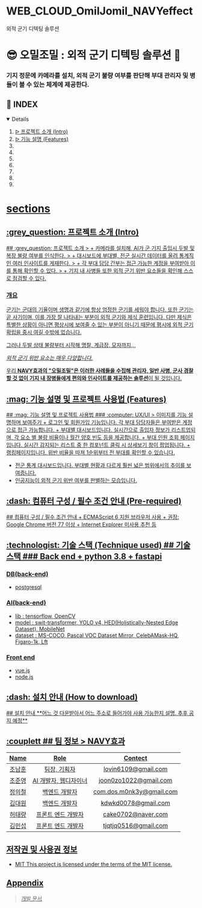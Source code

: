 # WEB_CLOUD_OmilJomil_NAVYeffect
외적 군기 디텍팅 솔루션
# :sunglasses: 오밀조밀 : 외적 군기 디텍팅 솔루션 :whale:

### 기지 정문에 카메라를 설치, 외적 군기 불량 여부를 판단해 부대 관리자 및 병들이 볼 수 있는 체계에 제공한다.


## :pencil: INDEX
<details open="open">
  <ol>
    <li><a href="#intro"> ᐅ 프로젝트 소개 (Intro)</a></li>
    <li><a href="#features"> ᐅ 기능 설명 (Features)</a></li>
    <li><a href="pre-required" ᐅ 컴퓨터 구성 / 필수 조건 안내 (Pre-required)</a></li>
    <li><a href="technique" ᐅ 기술 스택 (Technique used)</a></li>
    <li><a href="install" ᐅ 설치 안내 (How to download)</a></li>
    <li><a href="usage" ᐅ 프로젝트 사용법 (How to use)</a></li>
    <li><a href="team" ᐅ 팀원 정보 (Meet the team)</a></li>
    <li><a href="copyright" ᐅ 저작권 및 사용권 정보 (Copyright and License)</a></li>
    <li><a href="appendex" ᐅ 부록 (Appendex)</a></li>
  </ol>
</details>

# sections

<h2 id="intro"> :grey_question: 프로젝트 소개 (Intro)</h2>
## :grey_question: 프로젝트 소개
> + 카메라를 설치해, AI가 군 기지 출입시 두발 및 복장 불량 여부를 인식한다.
>    + 대시보드에 부대별, 전군 실시간 데이터를 올려 통계직인 여러 인사이트를 게재한다.
>    + 각 부대 담당 간부는 접근 가능한 계정을 부여받아 이를 통해 확인할 수 있다.
>    + 기지 내 사병들 또한 외적 군기 위반 요소들을 확인해 스스로 점검할 수 있다.

### 개요
군기는 군대의 기율이며 생명과 같기에 항상 엄정한 군기를 세워야 합니다. 또한 군기는 곧 사기이며, 이를 가장 잘 나타내는 부분이 외적 군기와 제식 훈련입니다. 다만 제식은 특별한 상황이 아니면 평상시에 보여줄 수 있는 부분이 아니기 때문에 평시에 외적 군기 확립을 중시 여길 수밖에 없습니다.

그러나 두발 상태 불량부터 시작해 명찰, 계급장, 모자까지,,, 

 *외적 군기 위반 요소는 매우 다양합니다.*

우리 **NAVY효과의 "오밀조밀"은 이러한 사례들을 수집해 관리자, 일반 사병, 군사 경찰 할 것 없이 기지 내 장병들에게 편의와 인사이트를 제공하는 솔루션**이 될 것입니다.

<h2 id="features"> :mag: 기능 설명 및 프로젝트 사용법 (Features)</h2>
## :mag: 기능 설명 및 프로젝트 사용법
### :computer: UX/UI
> 이미지를 기능 설명하며 보여주기
 + 로그인 및 회원가입 기능입니다. 각 부대 담당자들은 부여받은 계정으로 접근 가능합니다.
 + 부대별 대시보드입니다. 실시간으로 출입자 정보가 리스트업되며, 각 요소 별 불량 비율이나 월간 양호 빈도 등을 제공합니다.
 + 부대 인원 조회 페이지입니다. 실시간 감지되는 리스트 중 한 컴포넌트 클릭 시 상세보기 창이 팝업됩니다.
 + 랭킹페이지입니다. 위반 비율을 따져 1순위부터 전 부대를 확인할 수 있습니다.

 + 전군 통계 대시보드입니다. 부대별 현황과 다르게 훨씬 넓은 범위에서의 추이를 보여줍니다.
 + 인공지능이 외적 군기 위반 여부를 판별하는 모습입니다.


<h2 id="pre-required"> :dash: 컴퓨터 구성 / 필수 조건 안내 (Pre-required)</h2>
## 컴퓨터 구성 / 필수 조건 안내
 + ECMAScript 6 지원 브라우저 사용
 + 권장: Google Chrome 버전 77 이상
 + Internet Explorer 미사용 추천 등

<h2 id="technique"> :technologist: 기술 스택 (Technique used)</h>
## 기술 스택
### Back end
 + python 3.8
 + fastapi

### DB(back-end)
 + postgresql

### AI(back-end)
 + lib : tensorflow, OpenCV
 + model : swit-transformer, YOLO v4, HED(Holistically-Nested Edge Dataset), MobileNet
 + dataset : MS-COCO, Pascal VOC Dataset Mirror, CelebAMask-HQ, Figaro-1k, Lft

### Front end
 + vue.js
 + node.js

<h2 id="install"> :dash: 설치 안내 (How to download)</h2>
## 설치 안내
**어느 것 다운받아서 어느 주소로 들어가야 사용 가능한지 설명. 추후 공지 예정**

<h2 id="team"> :couplett
## 팀 정보
> NAVY효과

| Name | Role | Contect |   
|:---:|:---:|:---:| 
|조남훈| 팀장, 기획자 | lovin6109@gmail.com |   
|조준영| AI 개발자, 웹디자이너 | joon0zo1022@gmail.com |
|정의철| 백엔드 개발자 | com.dos.m0nk3y@gmail.com |
|김대원| 백엔드 개발자 | kdwkd0078@gmail.com |   
|허태량| 프론트 엔드 개발자 | cake0702@naver.com |   
|김민섭| 프론트 엔드 개발자 | tjqtjq0516@gmail.com |

## 저작권 및 사용권 정보
 + MIT
This project is licensed under the terms of the MIT license.

## Appendix
> 개발 문서 
